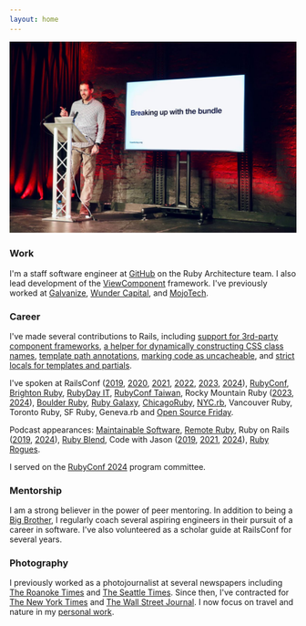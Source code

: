 ```yaml
---
layout: home
---
```


![Joel standing on a stage next to a TV on a stand with a presentation slide that says "Breaking up with the bundle"](/img/about/speaking.jpg)

### Work

I'm a staff software engineer at [GitHub](https://github.com/joelhawksley) on the Ruby Architecture team. I also lead development of the [ViewComponent](https://github.com/github/view_component) framework. I've previously worked at [Galvanize](https://www.galvanize.com/), [Wunder Capital](https://www.wundercapital.com), and [MojoTech](https://www.mojotech.com).

### Career

I've made several contributions to Rails, including [support for 3rd-party component frameworks](https://github.com/rails/rails/pull/36388), [a helper for dynamically constructing CSS class names](https://github.com/rails/rails/pull/37918), [template path annotations](https://github.com/rails/rails/pull/38848), [marking code as uncacheable](https://github.com/rails/rails/pull/42365), and [strict locals for templates and partials](https://github.com/rails/rails/pull/45602).

I've spoken at RailsConf ([2019](https://youtu.be/y5Z5a6QdA-M), [2020](https://youtu.be/YVYRus_2KZM), [2021](https://www.youtube.com/watch?v=QoetqsBCsbE), [2022](https://www.youtube.com/watch?v=21QG19Zy_g0), [2023](https://www.youtube.com/watch?v=4j2zlvE_Yj8&t=271s), [2024](https://www.youtube.com/watch?v=ZRUn-yRH0ks)), [RubyConf](https://www.youtube.com/watch?v=vynyFGOZOZ8), [Brighton Ruby](https://brightonruby.com/2022/breaking-up-with-the-bundle-joel-hawksley/), [RubyDay IT](https://www.youtube.com/watch?v=CyN1pdmBCtc), [RubyConf Taiwan](https://www.youtube.com/watch?v=MGAs0QALAiM), Rocky Mountain Ruby ([2023](https://www.youtube.com/watch?v=8tR3LJ2cEsE), [2024](https://www.youtube.com/watch?v=9e2CsMMLf4U)), [Boulder Ruby](https://boulder-ruby.org/), [Ruby Galaxy](https://rubygalaxy.io/talks), [ChicagoRuby](https://chicagoruby.org), [NYC.rb](https://www.meetup.com/NYC-rb/events/jghpgsydcdbmb/), Vancouver Ruby, Toronto Ruby, SF Ruby, Geneva.rb and [Open Source Friday](https://www.youtube.com/watch?v=v-mrsmxVy5U).

Podcast appearances: [Maintainable Software](https://maintainable.fm/episodes/joel-hawksley-the-hidden-costs-of-frontend-complexity), [Remote Ruby](https://remoteruby.transistor.fm/125), Ruby on Rails ([2019](https://www.therubyonrailspodcast.com/276), [2024](https://www.therubyonrailspodcast.com/519)), [Ruby Blend](https://radiopublic.com/the-ruby-blend-WDewaV/s1!9aab9), Code with Jason ([2019](https://www.codewithjason.com/podcast/9478227-088-viewcomponent-with-joel-hawksley-of-github/), [2021](https://www.codewithjason.com/podcast/9936046-130-viewcomponent-with-joel-hawksley-staff-engineer-at-github/), [2024](https://www.codewithjason.com/podcast/15763617-233-joel-hawksley-staff-engineer-at-github)),  [Ruby Rogues](https://devchat.tv/ruby-rogues/rr-461-rethinking-the-view-layer-with-components-with-joel-hawksley/).

I served on the [RubyConf 2024](https://rubyconf.org/) program committee.

### Mentorship

I am a strong believer in the power of peer mentoring. In addition to being a [Big Brother](https://biglittlecolorado.org/), I regularly coach several aspiring engineers in their pursuit of a career in software. I've also volunteered as a scholar guide at RailsConf for several years.

### Photography

I previously worked as a photojournalist at several newspapers including [The Roanoke Times](https://roanoke.com/) and [The Seattle Times](https://www.seattletimes.com/). Since then, I've contracted for [The New York Times](https://www.nytimes.com) and [The Wall Street Journal](https://www.wsj.com). I now focus on travel and nature in my [personal work](https://www.hawksleyvisuals.com).
